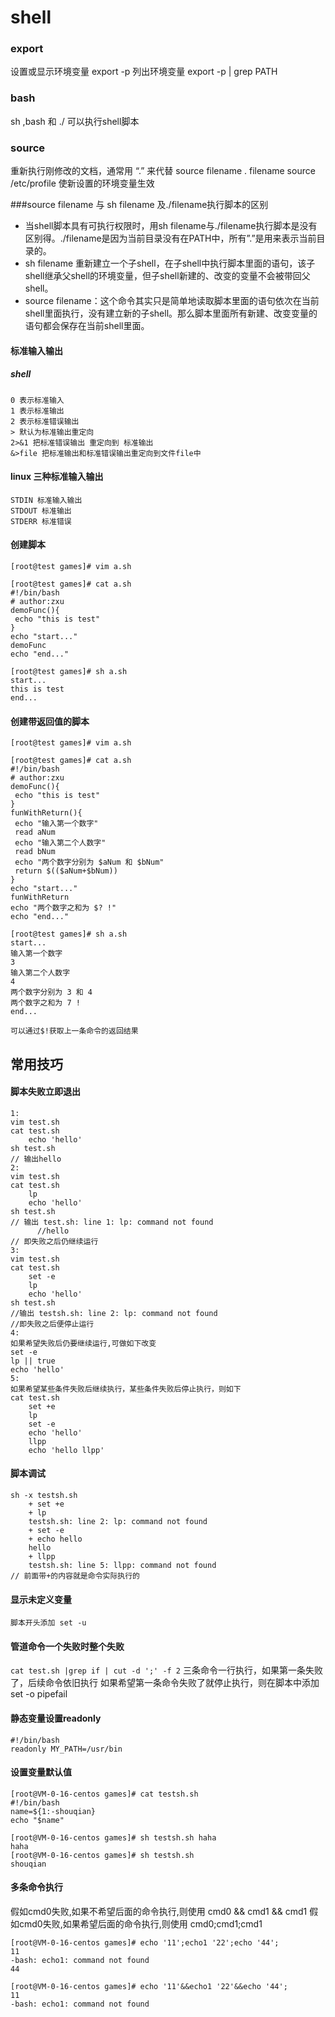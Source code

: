 # shell

### export
设置或显示环境变量
export -p 列出环境变量
export -p | grep PATH

### bash
sh ,bash 和 ./ 可以执行shell脚本

### source
重新执行刚修改的文档，通常用 “.” 来代替
source filename
. filename
source /etc/profile 使新设置的环境变量生效

###source filename 与 sh filename 及./filename执行脚本的区别
+ 当shell脚本具有可执行权限时，用sh filename与./filename执行脚本是没有区别得。./filename是因为当前目录没有在PATH中，所有”.”是用来表示当前目录的。
+  sh filename 重新建立一个子shell，在子shell中执行脚本里面的语句，该子shell继承父shell的环境变量，但子shell新建的、改变的变量不会被带回父shell。
+ source filename：这个命令其实只是简单地读取脚本里面的语句依次在当前shell里面执行，没有建立新的子shell。那么脚本里面所有新建、改变变量的语句都会保存在当前shell里面。

#### 标准输入输出
##### shell
```
0 表示标准输入
1 表示标准输出
2 表示标准错误输出
> 默认为标准输出重定向
2>&1 把标准错误输出 重定向到 标准输出
&>file 把标准输出和标准错误输出重定向到文件file中

```
#### linux 三种标准输入输出
```
STDIN 标准输入输出
STDOUT 标准输出
STDERR 标准错误
```

#### 创建脚本
```
[root@test games]# vim a.sh

[root@test games]# cat a.sh
#!/bin/bash
# author:zxu
demoFunc(){
 echo "this is test"
}
echo "start..."
demoFunc
echo "end..."

[root@test games]# sh a.sh
start...
this is test
end...
```

#### 创建带返回值的脚本
```
[root@test games]# vim a.sh

[root@test games]# cat a.sh
#!/bin/bash
# author:zxu
demoFunc(){
 echo "this is test"
}
funWithReturn(){
 echo "输入第一个数字"
 read aNum
 echo "输入第二个人数字"
 read bNum
 echo "两个数字分别为 $aNum 和 $bNum"
 return $(($aNum+$bNum))
}
echo "start..."
funWithReturn
echo "两个数字之和为 $? !"
echo "end..."

[root@test games]# sh a.sh
start...
输入第一个数字
3
输入第二个人数字
4
两个数字分别为 3 和 4
两个数字之和为 7 !
end...

可以通过$!获取上一条命令的返回结果
```

## 常用技巧

#### 脚本失败立即退出
```
1:
vim test.sh
cat test.sh
    echo 'hello'
sh test.sh
// 输出hello
2:
vim test.sh
cat test.sh
    lp
    echo 'hello'
sh test.sh
// 输出 test.sh: line 1: lp: command not found
      //hello
// 即失败之后仍继续运行
3:
vim test.sh
cat test.sh
    set -e
    lp
    echo 'hello'
sh test.sh
//输出 testsh.sh: line 2: lp: command not found
//即失败之后便停止运行
4:
如果希望失败后仍要继续运行,可做如下改变
set -e
lp || true
echo 'hello'
5:
如果希望某些条件失败后继续执行，某些条件失败后停止执行，则如下
cat test.sh
    set +e
    lp
    set -e
    echo 'hello'
    llpp
    echo 'hello llpp'

```

#### 脚本调试
```
sh -x testsh.sh
    + set +e
    + lp
    testsh.sh: line 2: lp: command not found
    + set -e
    + echo hello
    hello
    + llpp
    testsh.sh: line 5: llpp: command not found
// 前面带+的内容就是命令实际执行的
```
#### 显示未定义变量
`脚本开头添加 set -u`
#### 管道命令一个失败时整个失败
`cat test.sh |grep if | cut -d ';' -f 2` 三条命令一行执行，如果第一条失败了，后续命令依旧执行
如果希望第一条命令失败了就停止执行，则在脚本中添加 set -o pipefail
#### 静态变量设置readonly
```
#!/bin/bash
readonly MY_PATH=/usr/bin
```
#### 设置变量默认值
```
[root@VM-0-16-centos games]# cat testsh.sh
#!/bin/bash
name=${1:-shouqian}
echo "$name"

[root@VM-0-16-centos games]# sh testsh.sh haha
haha
[root@VM-0-16-centos games]# sh testsh.sh
shouqian
```
#### 多条命令执行
假如cmd0失败,如果不希望后面的命令执行,则使用 cmd0 && cmd1 && cmd1
假如cmd0失败,如果希望后面的命令执行,则使用 cmd0;cmd1;cmd1
```
[root@VM-0-16-centos games]# echo '11';echo1 '22';echo '44';
11
-bash: echo1: command not found
44
```
```
[root@VM-0-16-centos games]# echo '11'&&echo1 '22'&&echo '44';
11
-bash: echo1: command not found

```
